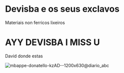 # Devisba e os seus exclavos
Materiais non ferricos lixeiros

# AYY DEVISBA I MISS U
David donde estas


![mbappe-donatello-kzAD--1200x630@diario_abc](https://github.com/user-attachments/assets/1af35071-cb35-43d3-9298-e2af57fa5c0c)
